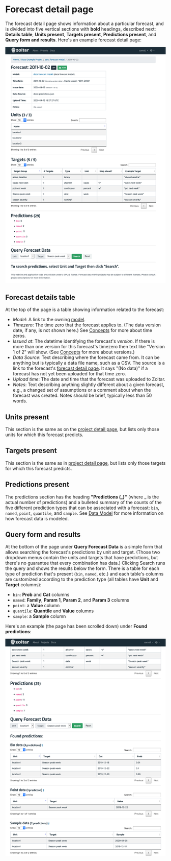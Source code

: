 # Forecast detail page

The forecast detail page shows information about a particular forecast, and is divided into five vertical sections with **bold** headings, described next: **Details table**, **Units present**, **Targets present**, **Predictions present**, and **Query form and results**. Here's an example forecast detail page: 

![Forecast detail page](img/forecast-detail-page.png "Forecast detail page")


## Forecast details table

At the top of the page is a table showing information related to the forecast:

- _Model_: A link to the owning [model](ModelDetailPage.md).
- _Timezero_: The time zero that the forecast applies to. (The data version date, if any, is not shown here.) See [Concepts](Concepts.md) for more about time zeros.
- _Issued at_: The datetime identifying the forecast's _version_. If there is more than one version for this forecast's timezero then text like "Version 1 of 2" will show. (See [Concepts](Concepts.md) for more about versions.)
- _Data Source_: Text describing where the forecast came from. It can be anything but is typically a data file name, such as a CSV. The source is a link to the forecast's [forecast detail page](ForecastDetailPage.md). It says "(No data)" if a forecast has not yet been uploaded for that time zero. 
- _Upload time_: The date and time that the forecast was uploaded to Zoltar.
- _Notes_: Text describing anything slightly different about a given forecast, e.g., a changed set of assumptions or a comment about when the forecast was created. Notes should be brief, typically less than 50 words.


## Units present

This section is the same as on the [project detail page](ProjectDetailPage.md), but lists only those units for which this forecast predicts.


## Targets present

This section is the same as in [project detail page](ProjectDetailPage.md), but lists only those targets for which this forecast predicts.


## Predictions present

The predictions section has the heading **"Predictions (_)"** (where _ is the actual number of predictions) and a bulleted summary of the counts of the five different prediction types that can be associated with a forecast: `bin`, `named`, `point`, `quantile`, and `sample`. See [Data Model](DataModel.md) for more information on how forecast data is modeled.


## Query form and results

At the bottom of the page under **Query Forecast Data** is a simple form that allows searching the forecast's predictions by unit and target. (Those two dropdown menus contain the units and targets that have predictions, but there's no guarantee that every combination has data.) Clicking Search runs the query and shows the results below the form. There is a table for each type of prediction that's present (`bin`, `named`, etc.) and each table's columns are customized according to the prediction type (all tables have **Unit** and **Target** columns):

- `bin`: **Prob** and **Cat** columns
- `named`: **Family**, **Param 1**, **Param 2**, and **Param 3** columns
- `point`: a **Value** column
- `quantile`: **Quantile** and **Value** columns
- `sample`: a **Sample** column


Here's an example (the page has been scrolled down) under **Found predictions**:

![Forecast detail page with query results](img/forecast-detail-page-query.png "Forecast detail page with query results")
